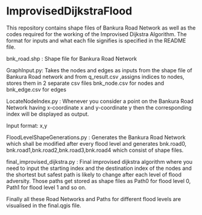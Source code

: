 # ImprovisedDijkstraFlood
This repository contains shape files of Bankura Road Network as well as the codes required for the working of the Improvised Dijkstra Algorithm. The format for inputs and what each file signifies is specified in the README file.

bnk_road.shp : Shape file for Bankura Road Network

GraphInput.py: 
Takes the nodes and edges as inputs from the shape file of Bankura Road network and from q_result.csv ,assigns indices to nodes,
stores them in 2 separate csv files bnk_node.csv for nodes and bnk_edge.csv for edges

LocateNodeIndex.py : 
Whenever you consider a point on the Bankura Road Network having x-coordinate x and y-coordinate y then the corresponding index 
will be displayed as output.

Input format:
x,y<ENTER>

FloodLevelShapeGenerations.py : Generates the Bankura Road Network which shall be modified after every flood level and generates bnk.road0,
bnk.road1,bnk.road2,bnk.road3,bnk.road4 which consist of shape files.

final_improvised_dijkstra.py : Final improvised dijkstra algorithm where you need to input the starting index and the destination index of the nodes
and the shortest but safest path is likely to change after each level of flood adversity. Those paths get stored as shape files as Path0 for flood level 0,
Path1 for flood level 1 and so on.

Finally all these Road Networks and Paths for different flood levels are visualised in the final.qgis file.


